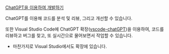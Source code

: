 [ChatGPT을 이용하여 개발하기](https://www.youtube.com/watch?v=VbqbnO8n48w)

ChatGPT를 이용해 코드를 분석 및 리뷰, 그리고 개선할 수 있습니다.

또한 Visual Studio Code에 ChatGPT 확장([vscode-chatGPT](https://github.com/gencay/vscode-chatgpt))을 이용하여, 코드를 리뷰하고 버그를 찾고, 또 실시간으로 물어보면서 작업할 수 있습니다. 

* 마찬가지로 Visual Studio에서도 확장에 있습니다.